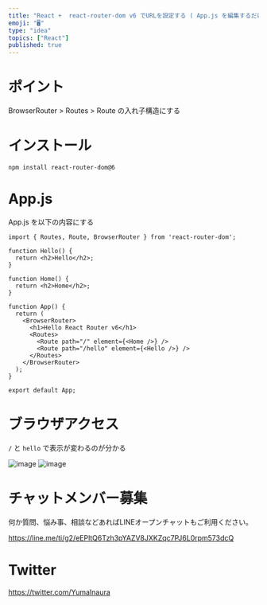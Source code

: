```yaml
---
title: "React +  react-router-dom v6 でURLを設定する ( App.js を編集するだけの最小構成 )"
emoji: "🖥"
type: "idea"
topics: ["React"]
published: true
---
```


# ポイント

BrowserRouter > Routes > Route の入れ子構造にする

# インストール

`npm install react-router-dom@6`

# App.js

App.js を以下の内容にする

```react
import { Routes, Route, BrowserRouter } from 'react-router-dom';

function Hello() {
  return <h2>Hello</h2>;
}

function Home() {
  return <h2>Home</h2>;
}

function App() {
  return (
    <BrowserRouter>
      <h1>Hello React Router v6</h1>
      <Routes>
        <Route path="/" element={<Home />} />
        <Route path="/hello" element={<Hello />} />
      </Routes>
    </BrowserRouter>
  );
}

export default App;
```

# ブラウザアクセス

`/` と `hello` で表示が変わるのが分かる

![image](https://user-images.githubusercontent.com/13635059/209929661-b4090b3c-c0be-4e28-b283-be5011cc857c.png)
![image](https://user-images.githubusercontent.com/13635059/209929656-a2d8cd6f-e217-4ceb-807c-92699a6dee06.png)

# チャットメンバー募集


何か質問、悩み事、相談などあればLINEオープンチャットもご利用ください。

https://line.me/ti/g2/eEPltQ6Tzh3pYAZV8JXKZqc7PJ6L0rpm573dcQ


# Twitter

https://twitter.com/YumaInaura

